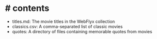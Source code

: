 # # contents

- titles.md: The movie titles in the WebFlyx collection
- classics.csv: A comma-separated list of classic movies
- quotes: A directory of files containing memorable quotes from movies
